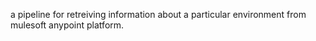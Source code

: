 a pipeline for retreiving information about a particular environment from mulesoft anypoint platform.
